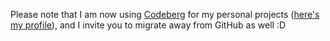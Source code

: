 Please note that I am now using [Codeberg](https://codeberg.org) for my personal projects
([here's my profile](https://codeberg.org/locness3)),
and I invite you to migrate away from GitHub as well :D

